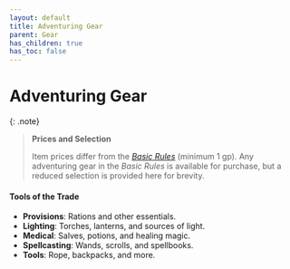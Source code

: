 ```yaml
---
layout: default
title: Adventuring Gear
parent: Gear
has_children: true
has_toc: false
---
```


# Adventuring Gear

{: .note}
> **Prices and Selection**
>
> Item prices differ from the _[Basic Rules](docs/more/DnD_BasicRules_2018.pdf)_ (minimum 1 gp). Any adventuring gear in the _Basic Rules_ is available for purchase, but a reduced selection is provided here for brevity.

#### Tools of the Trade

* **Provisions**: Rations and other essentials.
* **Lighting**: Torches, lanterns, and sources of light.
* **Medical**: Salves, potions, and healing magic.
* **Spellcasting**: Wands, scrolls, and spellbooks.
* **Tools**: Rope, backpacks, and more.


